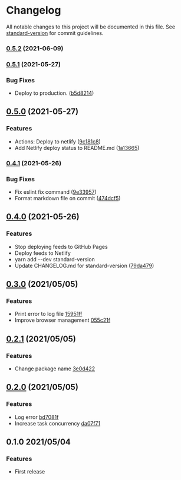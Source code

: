 # Changelog

All notable changes to this project will be documented in this file. See [standard-version](https://github.com/conventional-changelog/standard-version) for commit guidelines.

### [0.5.2](https://github.com/aktriver/rssified/compare/v0.5.1...v0.5.2) (2021-06-09)

### [0.5.1](https://github.com/aktriver/rssified/compare/v0.5.0...v0.5.1) (2021-05-27)

### Bug Fixes

- Deploy to production. ([b5d8214](https://github.com/aktriver/rssified/commit/b5d8214e1932537dc5a41f3fe84bfdca5ecda718))

## [0.5.0](https://github.com/aktriver/rssified/compare/v0.4.1...v0.5.0) (2021-05-27)

### Features

- Actions: Deploy to netlify ([9c181c8](https://github.com/aktriver/rssified/commit/9c181c8060afae23feff61fe22da1515ecb388e1))
- Add Netlify deploy status to README.md ([1a13665](https://github.com/aktriver/rssified/commit/1a13665620ff785e42315f8b7c5959271b56949b))

### [0.4.1](https://github.com/aktriver/rssified/compare/v0.4.0...v0.4.1) (2021-05-26)

### Bug Fixes

- Fix eslint fix command ([9e33957](https://github.com/aktriver/rssified/commit/9e33957a728aa881f91f61d8f9fd93a041114eff))
- Format markdown file on commit ([474dcf5](https://github.com/aktriver/rssified/commit/474dcf53963e28031f1e644eaf77590e8b2e60c9))

## [0.4.0](https://github.com/aktriver/rssified/compare/v0.3.0...v0.4.0) (2021-05-26)

### Features

- Stop deploying feeds to GitHub Pages
- Deploy feeds to Netlify
- yarn add --dev standard-version
- Update CHANGELOG.md for standard-version ([79da479](https://github.com/aktriver/rssified/commit/79da47902a993465e039a36f877392235cd5c539))

## [0.3.0](https://github.com/aktriver/rssified/compare/v0.2.1..v0.3.0) (2021/05/05)

### Features

- Print error to log file [15951ff](https://github.com/aktriver/rssified/commit/15951ff318f38d3280537873f2d103ec41516b0b)
- Improve browser management [055c21f](https://github.com/aktriver/rssified/commit/055c21f0f6449db748957e98b93db720af8f8291)

## [0.2.1](https://github.com/aktriver/rssified/compare/v0.2.0..v0.2.1) (2021/05/05)

### Features

- Change package name [3e0d422](https://github.com/aktriver/rssified/commit/3e0d42261e383c61aadf04e24236f65ea0677a20)

## [0.2.0](https://github.com/aktriver/rssified/compare/v0.1.0..v0.2.0) (2021/05/05)

### Features

- Log error [bd7081f](https://github.com/aktriver/rssified/commit/bd7081f057d9a8ffbff50e81b014935fd6f0a95f)
- Increase task concurrency [da07f71](https://github.com/aktriver/rssified/commit/da07f7125801ffe9bae878f5d364ee9351d455d5)

## 0.1.0 2021/05/04

### Features

- First release
